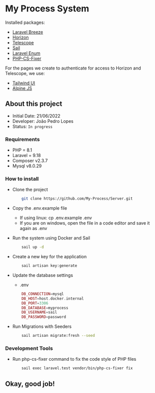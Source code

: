 # My Process System

Installed packages:

- [Laravel Breeze](https://github.com/laravel/breeze)
- [Horizon](https://github.com/laravel/horizon)
- [Telescope](https://github.com/laravel/telescope)
- [Sail](https://github.com/laravel/sail)
- [Laravel Enum](https://github.com/BenSampo/laravel-enum)
- [PHP-CS-Fixer](https://github.com/FriendsOfPHP/PHP-CS-Fixer)

For the pages we create to authenticate for access to Horizon and Telescope, we use:

- [Tailwind UI](https://tailwindcss.com/docs/installation)
- [Alpine JS](https://alpinejs.dev/start-here)

## About this project

- Initial Date: 21/06/2022
- Developer: João Pedro Lopes
- Status: `In progress`

### Requirements
- PHP = 8.1
- Laravel = 9.18
- Composer v2.3.7
- Mysql v8.0.29

### How to install
- Clone the project
    ```bash
        git clone https://github.com/My-Process/Server.git
    ```

- Copy the .env.example file
    - If using linux: cp .env.example .env
    - If you are on windows, open the file in a code editor and save it again as .env

- Run the system using Docker and Sail
    ```bash
        sail up -d
    ```

- Create a new key for the application
    ```bash
        sail artisan key:generate
    ```

- Update the database settings
    - .env
    ```php
        DB_CONNECTION=mysql
        DB_HOST=host.docker.internal
        DB_PORT=3306
        DB_DATABASE=myprocess
        DB_USERNAME=sail
        DB_PASSWORD=password
    ```

- Run Migrations with Seeders
    ```bash
        sail artisan migrate:fresh --seed
    ```

### Development Tools
- Run php-cs-fixer command to fix the code style of PHP files
    ```bash
        sail exec laravel.test vendor/bin/php-cs-fixer fix
    ```

## Okay, good job!
